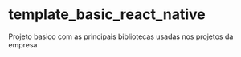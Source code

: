 # template_basic_react_native
Projeto basico com as principais bibliotecas usadas nos projetos da empresa
